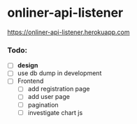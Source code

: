 # onliner-api-listener
https://onliner-api-listener.herokuapp.com

### Todo:
- [ ] **design**
- [ ] use db dump in development
- [ ] Frontend
  - [ ] add registration page
  - [ ] add user page
  - [ ] pagination
  - [ ] investigate chart js
